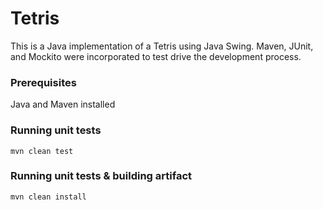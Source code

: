 # Tetris
This is a Java implementation of a Tetris using Java Swing. Maven, JUnit, and Mockito were incorporated to test drive the development process.

### Prerequisites
Java and Maven installed

### Running unit tests
`mvn clean test`

### Running unit tests & building artifact
`mvn clean install`
